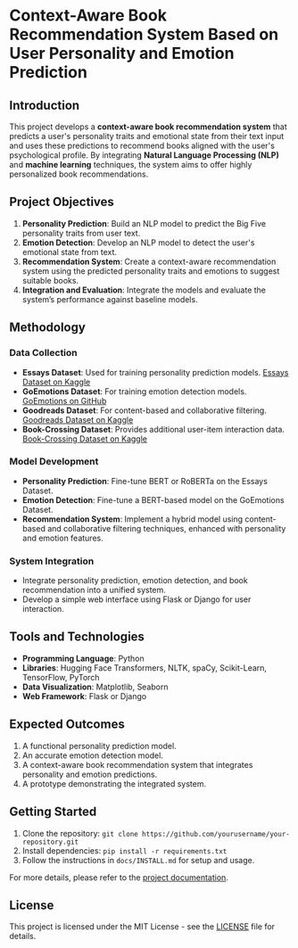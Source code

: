 # Context-Aware Book Recommendation System Based on User Personality and Emotion Prediction

## Introduction

This project develops a **context-aware book recommendation system** that predicts a user's personality traits and emotional state from their text input and uses these predictions to recommend books aligned with the user's psychological profile. By integrating **Natural Language Processing (NLP)** and **machine learning** techniques, the system aims to offer highly personalized book recommendations.

## Project Objectives

1. **Personality Prediction**: Build an NLP model to predict the Big Five personality traits from user text.
2. **Emotion Detection**: Develop an NLP model to detect the user's emotional state from text.
3. **Recommendation System**: Create a context-aware recommendation system using the predicted personality traits and emotions to suggest suitable books.
4. **Integration and Evaluation**: Integrate the models and evaluate the system’s performance against baseline models.

## Methodology

### Data Collection

- **Essays Dataset**: Used for training personality prediction models. [Essays Dataset on Kaggle](https://www.kaggle.com/datasets/datasnaek/mbti-type)
- **GoEmotions Dataset**: For training emotion detection models. [GoEmotions on GitHub](https://github.com/google-research/google-research/tree/master/goemotions)
- **Goodreads Dataset**: For content-based and collaborative filtering. [Goodreads Dataset on Kaggle](https://www.kaggle.com/datasets/zygmunt/goodbooks-10k)
- **Book-Crossing Dataset**: Provides additional user-item interaction data. [Book-Crossing Dataset on Kaggle](https://www.kaggle.com/datasets/ruchi798/bookcrossing-dataset)

### Model Development

- **Personality Prediction**: Fine-tune BERT or RoBERTa on the Essays Dataset.
- **Emotion Detection**: Fine-tune a BERT-based model on the GoEmotions Dataset.
- **Recommendation System**: Implement a hybrid model using content-based and collaborative filtering techniques, enhanced with personality and emotion features.

### System Integration

- Integrate personality prediction, emotion detection, and book recommendation into a unified system.
- Develop a simple web interface using Flask or Django for user interaction.

## Tools and Technologies

- **Programming Language**: Python
- **Libraries**: Hugging Face Transformers, NLTK, spaCy, Scikit-Learn, TensorFlow, PyTorch
- **Data Visualization**: Matplotlib, Seaborn
- **Web Framework**: Flask or Django

## Expected Outcomes

1. A functional personality prediction model.
2. An accurate emotion detection model.
3. A context-aware book recommendation system that integrates personality and emotion predictions.
4. A prototype demonstrating the integrated system.

## Getting Started

1. Clone the repository: `git clone https://github.com/yourusername/your-repository.git`
2. Install dependencies: `pip install -r requirements.txt`
3. Follow the instructions in `docs/INSTALL.md` for setup and usage.

For more details, please refer to the [project documentation](docs/README.md).

## License

This project is licensed under the MIT License - see the [LICENSE](LICENSE) file for details.

